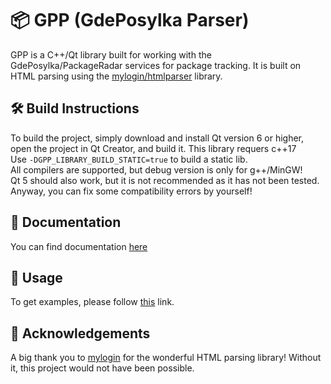 # 📦 GPP (GdePosylka Parser)
GPP is a C++/Qt library built for working with the GdePosylka/PackageRadar services for package tracking. It is built on HTML parsing using the [mylogin/htmlparser](https://github.com/mylogin/htmlparser) library.

## 🛠️ Build Instructions
To build the project, simply download and install Qt version 6 or higher, open the project in Qt Creator, and build it. This library requers c++17  
Use `-DGPP_LIBRARY_BUILD_STATIC=true` to build a static lib.   
All compilers are supported, but debug version is only for g++/MinGW!    
Qt 5 should also work, but it is not recommended as it has not been tested. Anyway, you can fix some compatibility errors by yourself!

## 📄 Documentation
You can find documentation [here](https://github.com/YaroslavChepel/GPP/blob/main/Documentation/Documentation.md)
## 🚀 Usage
To get examples, please follow [this](https://github.com/YaroslavChepel/GPP/blob/main/Examples/Examples.cpp) link.

## 🙏 Acknowledgements
A big thank you to [mylogin](https://github.com/mylogin) for the wonderful HTML parsing library! Without it, this project would not have been possible.
